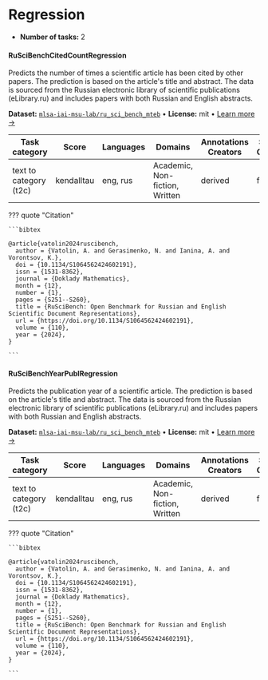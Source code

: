 
# Regression

<!-- This document is auto-generated. Changes will be overwritten. Please change the generating script. -->

- **Number of tasks:** 2

#### RuSciBenchCitedCountRegression

Predicts the number of times a scientific article has been cited by other papers.
        The prediction is based on the article's title and abstract. The data is sourced from the Russian electronic
        library of scientific publications (eLibrary.ru) and includes papers with both Russian and English abstracts.

**Dataset:** [`mlsa-iai-msu-lab/ru_sci_bench_mteb`](https://huggingface.co/datasets/mlsa-iai-msu-lab/ru_sci_bench_mteb) • **License:** mit • [Learn more →](https://github.com/mlsa-iai-msu-lab/ru_sci_bench_mteb)

| Task category | Score | Languages | Domains | Annotations Creators | Sample Creation |
|-------|-------|-------|-------|-------|-------|
| text to category (t2c) | kendalltau | eng, rus | Academic, Non-fiction, Written | derived | found |



??? quote "Citation"


    ```bibtex

    @article{vatolin2024ruscibench,
      author = {Vatolin, A. and Gerasimenko, N. and Ianina, A. and Vorontsov, K.},
      doi = {10.1134/S1064562424602191},
      issn = {1531-8362},
      journal = {Doklady Mathematics},
      month = {12},
      number = {1},
      pages = {S251--S260},
      title = {RuSciBench: Open Benchmark for Russian and English Scientific Document Representations},
      url = {https://doi.org/10.1134/S1064562424602191},
      volume = {110},
      year = {2024},
    }

    ```




#### RuSciBenchYearPublRegression

Predicts the publication year of a scientific article. The prediction is based on the
        article's title and abstract. The data is sourced from the Russian electronic library of scientific
        publications (eLibrary.ru) and includes papers with both Russian and English abstracts.

**Dataset:** [`mlsa-iai-msu-lab/ru_sci_bench_mteb`](https://huggingface.co/datasets/mlsa-iai-msu-lab/ru_sci_bench_mteb) • **License:** mit • [Learn more →](https://github.com/mlsa-iai-msu-lab/ru_sci_bench_mteb)

| Task category | Score | Languages | Domains | Annotations Creators | Sample Creation |
|-------|-------|-------|-------|-------|-------|
| text to category (t2c) | kendalltau | eng, rus | Academic, Non-fiction, Written | derived | found |



??? quote "Citation"


    ```bibtex

    @article{vatolin2024ruscibench,
      author = {Vatolin, A. and Gerasimenko, N. and Ianina, A. and Vorontsov, K.},
      doi = {10.1134/S1064562424602191},
      issn = {1531-8362},
      journal = {Doklady Mathematics},
      month = {12},
      number = {1},
      pages = {S251--S260},
      title = {RuSciBench: Open Benchmark for Russian and English Scientific Document Representations},
      url = {https://doi.org/10.1134/S1064562424602191},
      volume = {110},
      year = {2024},
    }

    ```
